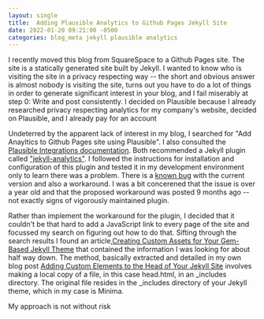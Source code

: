 ```yaml
---
layout: single
title:  Adding Plausible Analytics to Github Pages Jekyll Site
date: 2022-01-20 09:21:00 -0500
categories: blog_meta jekyll plausible analytics
---
```


I recently moved this blog from SquareSpace to a Github Pages site. The site is a statically generated site built by
Jekyll. I wanted to know who is visiting the site in a privacy respecting way -- the short and obvious answer is almost
nobody is visiting the site, turns out you have to do a lot of things in order to generate significant interest in your
blog, and I fail miserably at step 0: Write and post consistently. I decided on Plausible because I already researched
privacy respecting analytics for my company's website, decided on Plausible, and I already pay for an account

Undeterred by the apparent lack of interest in my blog, I searched for "Add Anayltics to Github Pages site using
Plausible". I also consulted the
[Plausible Integrations documentation](https://plausible.io/docs/integration-guides#jekyll). Both recommended a Jekyll
plugin called ["jekyll-analytics"](https://github.com/hendrikschneider/jekyll-analytics). I followed the instructions
for installation and configuration of this plugin and tested it in my development environment only to learn there was a
problem. There is a [known bug](https://github.com/hendrikschneider/jekyll-analytics/issues/47) with the current version
and also a workaround. I was a bit concerened that the issue is over a year old and that the proposed workaround was
posted 9 months ago -- not exactly signs of vigorously maintained plugin.

Rather than implement the workaround for the plugin, I decided that it couldn't be that hard to add a JavaScript link
to every page of the site and focussed my search on figuring out how to do that. Sifting through the search results I
found an article,[Creating Custom Assets for Your Gem-Based Jekyll Theme](https://javascript.plainenglish.io/creating-custom-assets-for-your-gem-based-jekyll-theme-d488ac44195d) that contained the information I was looking for
about half way down. The method, basically extracted and detailed in my own blog post
[Adding Custom Elements to the Head of Your Jekyll Site]() involves making a local copy of a file, in this case
head.html, in an _includes directory. The original file resides in the _includes directory of your Jekyll theme, which
in my case is Minima.

My approach is not without risk